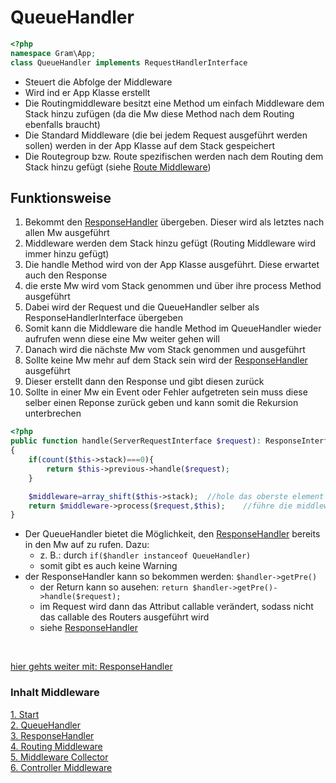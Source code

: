 # QueueHandler

````php
<?php
namespace Gram\App;
class QueueHandler implements RequestHandlerInterface
````

- Steuert die Abfolge der Middleware
- Wird ind er App Klasse erstellt
- Die Routingmiddleware besitzt eine Method um einfach Middleware dem Stack hinzu zufügen (da die Mw diese Method nach dem Routing ebenfalls braucht)
- Die Standard Middleware (die bei jedem Request ausgeführt werden sollen) werden in der App Klasse auf dem Stack gespeichert
- Die Routegroup bzw. Route spezifischen werden nach dem Routing dem Stack hinzu gefügt (siehe [Route Middleware](routingmw.md))

## Funktionsweise
1. Bekommt den [ResponseHandler](responsehandle.md) übergeben. Dieser wird als letztes nach allen Mw ausgeführt
2. Middleware werden dem Stack hinzu gefügt (Routing Middleware wird immer hinzu gefügt)
3. Die handle Method wird von der App Klasse ausgeführt. Diese erwartet auch den Response
4. die erste Mw wird vom Stack genommen und über ihre process Method ausgeführt
5. Dabei wird der Request und die QueueHandler selber als ResponseHandlerInterface übergeben
6. Somit kann die Middleware die handle Method im QueueHandler wieder aufrufen wenn diese eine Mw weiter gehen will
7. Danach wird die nächste Mw vom Stack genommen und ausgeführt
8. Sollte keine Mw mehr auf dem Stack sein wird der [ResponseHandler](responsehandle.md) ausgeführt
9. Dieser erstellt dann den Response und gibt diesen zurück
10. Sollte in einer Mw ein Event oder Fehler aufgetreten sein muss diese selber einen Reponse zurück geben und kann somit die Rekursion unterbrechen

````php
<?php
public function handle(ServerRequestInterface $request): ResponseInterface
{
	if(count($this->stack)===0){
		return $this->previous->handle($request);
	}

	$middleware=array_shift($this->stack);	//hole das oberste element und lösche es aus dem array
	return $middleware->process($request,$this);	//führe die middleware aus
}
````

- Der QueueHandler bietet die Möglichkeit, den [ResponseHandler](responsehandle.md) bereits in den Mw auf zu rufen. Dazu:
	- z. B.: durch ``if($handler instanceof QueueHandler)``
	- somit gibt es auch keine Warning
- der ResponseHandler kann so bekommen werden: ``$handler->getPre()``
	- der Return kann so ausehen: ``return $handler->getPre()->handle($request);``
	- im Request wird dann das Attribut callable verändert, sodass nicht das callable des Routers ausgeführt wird
	- siehe [ResponseHandler](responsehandle.md)

<br>

[hier gehts weiter mit: ResponseHandler](responsehandle.md)

### Inhalt Middleware
[1. Start](index.md) <br>
[2. QueueHandler](queuehandle.md) <br>
[3. ResponseHandler](responsehandle.md) <br>
[4. Routing Middleware](routingmw.md) <br>
[5. Middleware Collector](mwcollector.md) <br>
[6. Controller Middleware](controllermw.md)